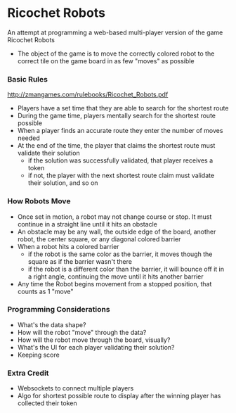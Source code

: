 # Ricochet Robots
An attempt at programming a web-based multi-player version of the game Ricochet Robots
- The object of the game is to move the correctly colored robot to the correct tile on the game board in as few "moves" as possible

### Basic Rules
http://zmangames.com/rulebooks/Ricochet_Robots.pdf
- Players have a set time that they are able to search for the shortest route
- During the game time, players mentally search for the shortest route possible
- When a player finds an accurate route they enter the number of moves needed
- At the end of the time, the player that claims the shortest route must validate their solution
  - if the solution was successfully validated, that player receives a token
  - if not, the player with the next shortest route claim must validate their solution, and so on

### How Robots Move
- Once set in motion, a robot may not change course or stop. It must continue in a straight line until it hits an obstacle
- An obstacle may be any wall, the outside edge of the board, another robot, the center square, or any diagonal colored barrier
- When a robot hits a colored barrier
  - if the robot is the same color as the barrier, it moves though the square as if the barrier wasn't there
  - if the robot is a different color than the barrier, it will bounce off it in a right angle, continuing the move until it hits another barrier
- Any time the Robot begins movement from a stopped position, that counts as 1 "move"

### Programming Considerations
- What's the data shape?
- How will the robot "move" through the data?
- How will the robot move through the board, visually?
- What's the UI for each player validating their solution?
- Keeping score

### Extra Credit
- Websockets to connect multiple players
- Algo for shortest possible route to display after the winning player has collected their token
